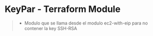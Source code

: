# KeyPar - Terraform Module 

> * Modulo que se llama desde el modulo ec2-with-eip para no contener la key SSH-RSA
